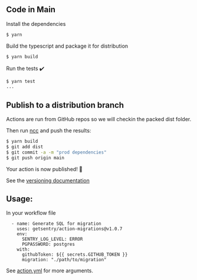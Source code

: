 ## Code in Main

Install the dependencies
```bash
$ yarn
```

Build the typescript and package it for distribution
```bash
$ yarn build
```

Run the tests :heavy_check_mark:  
```bash
$ yarn test
...
```

## Publish to a distribution branch

Actions are run from GitHub repos so we will checkin the packed dist folder. 

Then run [ncc](https://github.com/zeit/ncc) and push the results:
```bash
$ yarn build
$ git add dist
$ git commit -a -m "prod dependencies"
$ git push origin main
```

Your action is now published! :rocket:

See the [versioning documentation](https://github.com/actions/toolkit/blob/master/docs/action-versioning.md)

## Usage:

In your workflow file

```
  - name: Generate SQL for migration
    uses: getsentry/action-migrations@v1.0.7
    env:
      SENTRY_LOG_LEVEL: ERROR
      PGPASSWORD: postgres
    with:
      githubToken: ${{ secrets.GITHUB_TOKEN }}
      migration: "./path/to/migration"
```

See [action.yml](action.yml) for more arguments.
